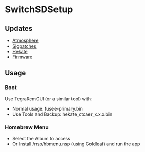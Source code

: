 # SwitchSDSetup
## Updates
 * [Atmosphere](https://github.com/Atmosphere-NX/Atmosphere/releases)
 * [Sigpatches](https://github.com/eXhumer/patches/releases)
 * [Hekate](https://github.com/CTCaer/hekate/releases)
 * [Firmware](https://darthsternie.net/switch-firmwares/)

## Usage
### Boot
Use TegraRcmGUI (or a similar tool) with:
 * Normal usage: fusee-primary.bin
 * Use Tools and Backup: hekate_ctcaer_x.x.x.bin

### Homebrew Menu
 * Select the Album to access
 * Or Install /nsp/hbmenu.nsp (using Goldleaf) and run the app